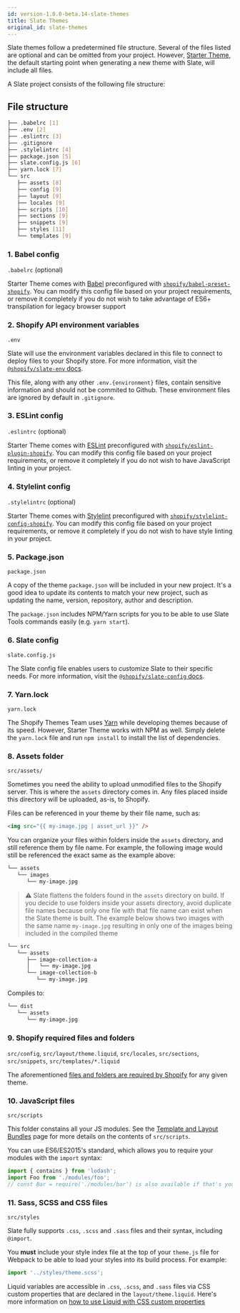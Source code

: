 ```yaml
---
id: version-1.0.0-beta.14-slate-themes
title: Slate Themes
original_id: slate-themes
---
```


Slate themes follow a predetermined file structure. Several of the files listed are optional and can be omitted from your project. However, [Starter Theme](https://github.com/Shopify/starter-theme/), the default starting point when generating a new theme with Slate, will include all files.

A Slate project consists of the following file structure:

## File structure

```bash
├── .babelrc [1]
├── .env [2]
├── .eslintrc [3]
├── .gitignore
├── .stylelintrc [4]
├── package.json [5]
├── slate.config.js [6]
├── yarn.lock [7]
└── src
   ├── assets [8]
   ├── config [9]
   ├── layout [9]
   ├── locales [9]
   ├── scripts [10]
   ├── sections [9]
   ├── snippets [9]
   ├── styles [11]
   └── templates [9]
```

### 1. Babel config

`.babelrc` (optional)

Starter Theme comes with [Babel](https://babeljs.io/) preconfigured with [`shopify/babel-preset-shopify`](https://github.com/Shopify/babel-preset-shopify). You can modify this config file based on your project requirements, or remove it completely if you do not wish to take advantage of ES6+ transpilation for legacy browser support

### 2. Shopify API environment variables

`.env`

Slate will use the environment variables declared in this file to connect to deploy files to your Shopify store. For more information, visit the [`@shopify/slate-env` docs](deploy-environments).

This file, along with any other `.env.{environment}` files, contain sensitive information and should not be commited to Github. These environment files are ignored by default in `.gitignore`.

### 3. ESLint config

`.eslintrc` (optional)

Starter Theme comes with [ESLint](https://eslint.org/) preconfigured with [`shopify/eslint-plugin-shopify`](https://github.com/Shopify/eslint-plugin-shopify). You can modify this config file based on your project requirements, or remove it completely if you do not wish to have JavaScript linting in your project.

### 4. Stylelint config

`.stylelintrc` (optional)

Starter Theme comes with [Stylelint](https://stylelint.io/) preconfigured with [`shopify/stylelint-config-shopify`](https://github.com/Shopify/stylelint-config-shopify). You can modify this config file based on your project requirements, or remove it completely if you do not wish to have style linting in your project.

### 5. Package.json

`package.json`

A copy of the theme `package.json` will be included in your new project. It's a good idea to update its contents to match your new project, such as updating the name, version, repository, author and description.

The `package.json` includes NPM/Yarn scripts for you to be able to use Slate Tools commands easily (e.g. `yarn start`).

### 6. Slate config

`slate.config.js`

The Slate config file enables users to customize Slate to their specific needs. For more information, visit the [`@shopify/slate-config` docs](slate-configuration).

### 7. Yarn.lock

`yarn.lock`

The Shopify Themes Team uses [Yarn](https://yarnpkg.com/en/) while developing themes because of its speed. However, Starter Theme works with NPM as well. Simply delete the `yarn.lock` file and run `npm install` to install the list of dependencies.

### 8. Assets folder

`src/assets/`

Sometimes you need the ability to upload unmodified files to the Shopify server. This is where the `assets` directory comes in. Any files placed inside this directory will be uploaded, as-is, to Shopify.

Files can be referenced in your theme by their file name, such as:

```html
<img src="{{ my-image.jpg | asset_url }}" />
```

You can organize your files within folders inside the `assets` directory, and still reference them by file name. For example, the following image would still be referenced the exact same as the example above:

```bash
└── assets
   └── images
      └── my-image.jpg
```

> ⚠ Slate flattens the folders found in the `assets` directory on build. If you decide to use folders inside your assets directory, avoid duplicate file names because only one file with that file name can exist when the Slate theme is built. The example below shows two images with the same name `my-image.jpg` resulting in only one of the images being included in the compiled theme

```bash
└── src
   └── assets
      ├── image-collection-a
      │   └── my-image.jpg
      └── image-collection-b
         └── my-image.jpg
```

Compiles to:

```bash
└── dist
   └── assets
      └── my-image.jpg
```

### 9. Shopify required files and folders

`src/config`, `src/layout/theme.liquid`, `src/locales`, `src/sections`, `src/snippets`, `src/templates/*.liquid`

The aforementioned [files and folders are required by Shopify](https://help.shopify.com/themes/development/templates) for any given theme.

### 10. JavaScript files

`src/scripts`

This folder constains all your JS modules. See the [Template and Layout Bundles](template-and-layout-bundles) page for more details on the contents of `src/scripts`.

You can use ES6/ES2015's standard, which allows you to require your modules with the `import` syntax:

```js
import { contains } from 'lodash';
import Foo from './modules/foo';
// const Bar = require('./modules/bar') is also available if that's your jam!
```

### 11. Sass, SCSS and CSS files

`src/styles`

Slate fully supports `.css`, `.scss` and `.sass` files and their syntax, including `@import`.

You **must** include your style index file at the top of your `theme.js` file for Webpack to be able to load your styles into its build process. For example:

```js
import '../styles/theme.scss';
```

Liquid variables are accessible in `.css`, `.scss`, and `.sass` files via CSS custom properties that are declared in the `layout/theme.liquid`. Here's more information on [how to use Liquid with CSS custom properties](docs/styles-with-liquid#liquid-with-css-custom-properties)
